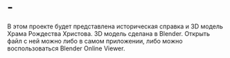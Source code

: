 # -
В этом проекте будет представлена историческая справка и 3D модель Храма Рождества Христова.  3D  модель сделана в Blender. Открыть файл с ней можно либо в самом приложении, либо  можно воспользоваться Blender Online Viewer. 
